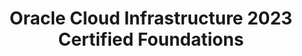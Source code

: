 ---
title: Oracle Cloud Infrastructure 2023 Certified Foundations 
url_img: /certifications/ocin.png
tags: ["Cloud", "OCI", "Storage", "Compute","Networking", "Database"]
short_description: Fundamental knowledge of public cloud services provided by Oracle Cloud Infrastructure (OCI).
prefix: ocin
demo: https://catalog-education.oracle.com/pls/certview/sharebadge?id=DAB49C45335C6EBBDCB7EE9F5A36E336D4819DF7F8F317EB45C611858D217B0E
---